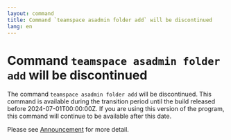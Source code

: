 ```yaml
---
layout: command
title: Command `teamspace asadmin folder add` will be discontinued
lang: en
---
```


# Command `teamspace asadmin folder add` will be discontinued

The command `teamspace asadmin folder add` will be discontinued.
This command is available during the transition period until the build released before 2024-07-01T00:00:00Z. If you are using this version of the program, this command will continue to be available after this date.

Please see [Announcement](https://github.com/watermint/toolbox/discussions/796) for more detail.


